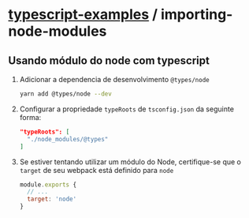 # [typescript-examples](..) / importing-node-modules

## Usando módulo do node com typescript

1. Adicionar a dependencia de desenvolvimento `@types/node`
    ```bash
    yarn add @types/node --dev
    ```

2. Configurar a propriedade `typeRoots` de `tsconfig.json` da seguinte forma:

    ```json
    "typeRoots": [
      "./node_modules/@types"
    ]
    ```

3. Se estiver tentando utilizar um módulo do Node, certifique-se que o `target` de seu webpack está definido para `node`

    ```js
    module.exports {
      // ...
      target: 'node'
    }
    ```